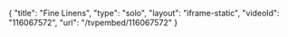 {
    "title": "Fine Linens",
    "type": "solo",
    "layout": "iframe-static",
    "videoId": "116067572",
    "url": "\/tvpembed\/116067572"
}